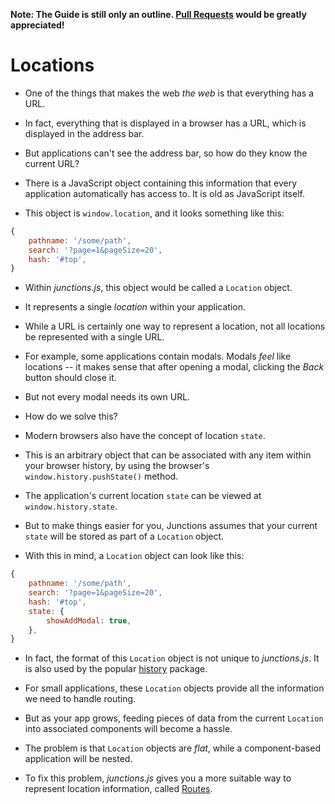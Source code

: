 **Note: The Guide is still only an outline. [Pull Requests](github.com/jamesknelson/junctions) would be greatly appreciated!** 

# Locations

- One of the things that makes the web *the web* is that everything has a URL.
- In fact, everything that is displayed in a browser has a URL, which is displayed in the address bar.
- But applications can't see the address bar, so how do they know the current URL?

- There is a JavaScript object containing this information that every application automatically has access to. It is old as JavaScript itself.
- This object is `window.location`, and it looks something like this:

```js
{
    pathname: '/some/path',
    search: '?page=1&pageSize=20',
    hash: '#top',
}
```

- Within *junctions.js*, this object would be called a `Location` object.
- It represents a single *location* within your application.

- While a URL is certainly one way to represent a location, not all locations be represented with a single URL.
- For example, some applications contain modals. Modals *feel* like locations -- it makes sense that after opening a modal, clicking the *Back* button should close it.
- But not every modal needs its own URL.
- How do we solve this?

- Modern browsers also have the concept of location `state`.
- This is an arbitrary object that can be associated with any item within your browser history, by using the browser's `window.history.pushState()` method.
- The application's current location `state` can be viewed at `window.history.state`.
- But to make things easier for you, Junctions assumes that your current `state` will be stored as part of a `Location` object.
- With this in mind, a `Location` object can look like this:

```js
{
    pathname: '/some/path',
    search: '?page=1&pageSize=20',
    hash: '#top',
    state: {
        showAddModal: true,
    },
}
```

- In fact, the format of this `Location` object is not unique to *junctions.js*. It is also used by the popular [history](https://github.com/mjackson/history) package.

- For small applications, these `Location` objects provide all the information we need to handle routing.
- But as your app grows, feeding pieces of data from the current `Location` into associated components will become a hassle.
- The problem is that `Location` objects are *flat*, while a component-based application will be nested.
- To fix this problem, *junctions.js* gives you a more suitable way to represent location information, called [Routes](./routes.md).


